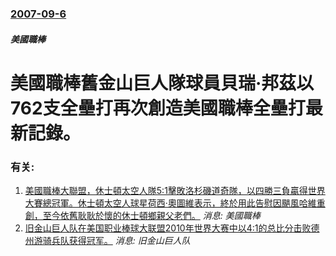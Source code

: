 ### [2007-09-6](/news/2007/09/6/index.md)

##### 美國職棒
#  美國職棒舊金山巨人隊球員貝瑞·邦茲以762支全壘打再次創造美國職棒全壘打最新記錄。




### 有关:

1. [美國職棒大聯盟，休士頓太空人隊5:1擊敗洛杉磯道奇隊，以四勝三負贏得世界大賽總冠軍。休士頓太空人球星荷西·奧圖維表示，終於用此告慰因颶風哈維重創，至今依舊耿耿於懷的休士頓鄉親父老們。](/zh/news/2017/11/2/美國職棒大聯盟-休士頓太空人隊5-1擊敗洛杉磯道奇隊-以四勝三負贏得世界大賽總冠軍-休士頓太空人球星荷西-奧圖維表示-終.md) _消息: 美國職棒_
2. [ 旧金山巨人队在美国职业棒球大联盟2010年世界大赛中以4:1的总比分击败德州游骑兵队获得冠军。](/zh/news/2010/11/1/旧金山巨人队在美国职业棒球大联盟2010年世界大赛中以4-1的总比分击败德州游骑兵队获得冠军.md) _消息: 旧金山巨人队_
